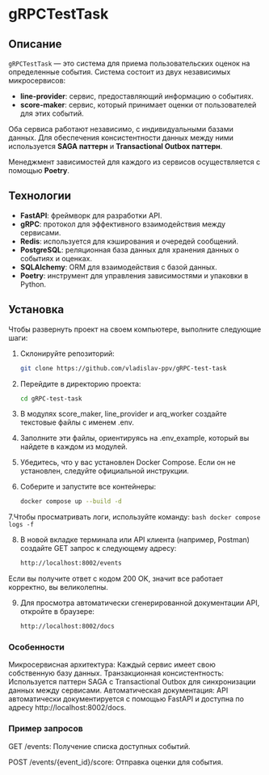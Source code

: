 # gRPCTestTask

## Описание

`gRPCTestTask` — это система для приема пользовательских оценок на определенные события. Система состоит из двух независимых микросервисов:

- **line-provider**: сервис, предоставляющий информацию о событиях.
- **score-maker**: сервис, который принимает оценки от пользователей для этих событий.

Оба сервиса работают независимо, с индивидуальными базами данных. Для обеспечения консистентности данных между ними используется **SAGA паттерн** и **Transactional Outbox паттерн**.

Менеджмент зависимостей для каждого из сервисов осуществляется с помощью **Poetry**.

## Технологии

- **FastAPI**: фреймворк для разработки API.
- **gRPC**: протокол для эффективного взаимодействия между сервисами.
- **Redis**: используется для кэширования и очередей сообщений.
- **PostgreSQL**: реляционная база данных для хранения данных о событиях и оценках.
- **SQLAlchemy**: ORM для взаимодействия с базой данных.
- **Poetry**: инструмент для управления зависимостями и упаковки в Python.

## Установка

Чтобы развернуть проект на своем компьютере, выполните следующие шаги:

1. Склонируйте репозиторий:

   ```bash
   git clone https://github.com/vladislav-ppv/gRPC-test-task
   ```
2. Перейдите в директорию проекта:
    ```bash
    cd gRPC-test-task
    ```

4. В модулях score_maker, line_provider и arq_worker создайте текстовые файлы с именем .env.

5. Заполните эти файлы, ориентируясь на .env_example, который вы найдете в каждом из модулей.

6. Убедитесь, что у вас установлен Docker Compose. Если он не установлен, следуйте официальной инструкции.

7. Соберите и запустите все контейнеры:

    ```bash
    docker compose up --build -d
    ```

7.Чтобы просматривать логи, используйте команду:
    ```bash
    docker compose logs -f
    ```
    
8. В новой вкладке терминала или API клиента (например, Postman) создайте GET запрос к следующему адресу:

    ```bash
    http://localhost:8002/events
    ```
Если вы получите ответ с кодом 200 OK, значит все работает корректно, вы великолепны.

9. Для просмотра автоматически сгенерированной документации API, откройте в браузере:

    ```bash
    http://localhost:8002/docs
    ```

### Особенности
Микросервисная архитектура: Каждый сервис имеет свою собственную базу данных.
Транзакционная консистентность: Используется паттерн SAGA с Transactional Outbox для синхронизации данных между сервисами.
Автоматическая документация: API автоматически документируется с помощью FastAPI и доступна по адресу http://localhost:8002/docs.
### Пример запросов
GET /events: Получение списка доступных событий.

POST /events/{event_id}/score: Отправка оценки для события.
